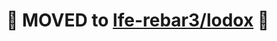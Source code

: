 # :truck: MOVED to [lfe-rebar3/lodox] :truck: #

[lfe-rebar3/lodox]: https://github.com/lfe-rebar3/lodox
